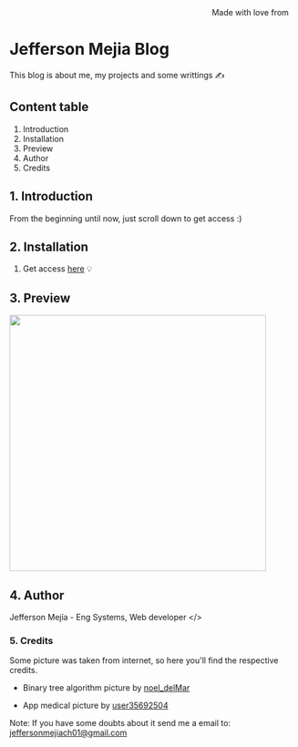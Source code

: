 <div align="right">
Made with love from <img src='https://i.postimg.cc/Mc25FLHJ/Flag-of-Ecuador.png' width='10'/> 
</div>

# **Jefferson Mejia Blog**

This blog is about me, my projects and some writtings ✍️

## Content table

1. Introduction
2. Installation
3. Preview
4. Author
5. Credits

## 1. Introduction

From the beginning until now, just scroll down to get access :)

## 2. Installation

1. Get access [here](https://jeffersonmejia.github.io/universe-app) 💡

## 3. Preview

<img src="https://i.postimg.cc/rmQMKxnK/Frame-1-1.png" width="450"/>

## 4. Author

Jefferson Mejía - Eng Systems, Web developer </>

### 5. Credits

Some picture was taken from internet, so here you'll find the respective credits.

- Binary tree algorithm picture by [noel_delMar](https://www.istockphoto.com/es/portfolio/noel_delMar?mediatype=illustration)

- App medical picture by [user35692504](https://www.freepik.es/autor/user35692504)

Note: If you have some doubts about it send me a email to: jeffersonmejiach01@gmail.com
